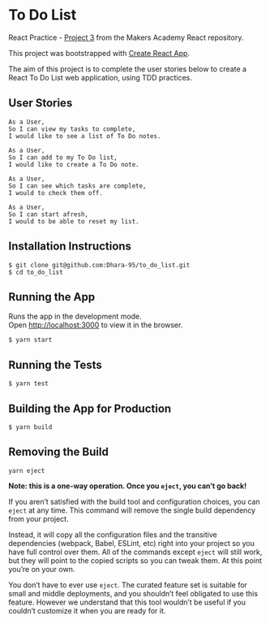 # To Do List 

React Practice - [Project 3](https://github.com/makersacademy/react/tree/master/units/tdd/project3) from the Makers Academy React repository.

This project was bootstrapped with [Create React App](https://github.com/facebook/create-react-app).

The aim of this project is to complete the user stories below to create a React To Do List web application, using TDD practices. 

## User Stories
```
As a User, 
So I can view my tasks to complete, 
I would like to see a list of To Do notes.
```
```
As a User, 
So I can add to my To Do list, 
I would like to create a To Do note.
```
```
As a User, 
So I can see which tasks are complete, 
I would to check them off.
```
```
As a User, 
So I can start afresh, 
I would to be able to reset my list.
```

## Installation Instructions

```
$ git clone git@github.com:Dhara-95/to_do_list.git
$ cd to_do_list
```

## Running the App
Runs the app in the development mode.\
Open [http://localhost:3000](http://localhost:3000) to view it in the browser.

```
$ yarn start
```

## Running the Tests
```
$ yarn test
```

## Building the App for Production
```
$ yarn build
```

## Removing the Build
```
yarn eject
```
**Note: this is a one-way operation. Once you `eject`, you can’t go back!**

If you aren’t satisfied with the build tool and configuration choices, you can `eject` at any time. This command will remove the single build dependency from your project.

Instead, it will copy all the configuration files and the transitive dependencies (webpack, Babel, ESLint, etc) right into your project so you have full control over them. All of the commands except `eject` will still work, but they will point to the copied scripts so you can tweak them. At this point you’re on your own.

You don’t have to ever use `eject`. The curated feature set is suitable for small and middle deployments, and you shouldn’t feel obligated to use this feature. However we understand that this tool wouldn’t be useful if you couldn’t customize it when you are ready for it.
